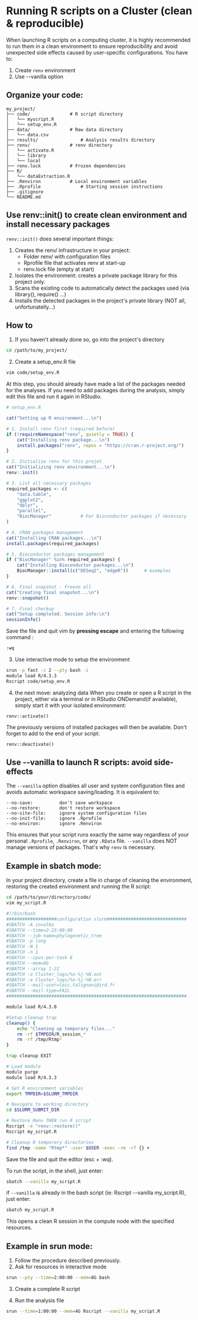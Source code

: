# Running R scripts on a Cluster (clean & reproducible)

When launching R scripts on a computing cluster, it is highly recommended to run them in a clean environment to ensure reproducibility and avoid unexpected side effects caused by user-specific configurations. You have to:

1. Create `renv` environment 
2. Use --vanilla option 

## Organize your code:

```
my_project/
├── code/          		# R script directory
│   └── myscript.R
│   └── setup_env.R
├── data/          		# Raw data directory
│   └── data.csv
├── results/     			# Analysis results directory
├── renv/          		# renv directory
│   └── activate.R
│   └── library
│   └── local
├── renv.lock      		# Frozen dependencies
├── R/
│   └── dataExtraction.R
├── .Renviron     		# Local environment variables
├── .Rprofile        		# Starting session instructions
├── .gitignore 
└── README.md
```

## Use renv::init() to create clean environment and install necessary packages

`renv::init()` does several important things:   
1.	Creates the renv/ infrastructure in your project:  
    * Folder renv/ with configuration files  
    * Rprofile file that activates renv at start-up  
    * renv.lock file (empty at start)  
2.	Isolates the environment: creates a private package library for this project only.  
3.	Scans the existing code to automatically detect the packages used (via library(), require() ...)  
4.	Installs the detected packages in the project's private library (NOT all, unfortunatelly...)  

## How to
1. If you haven't already done so, go into the project's directory 
```bash
cd /path/to/my_project/
```

2. Create a setup_env.R file 
```bash
vim code/setup_env.R
```

At this step, you should already have made a list of the packages needed for the analyses. If you need to add packages during the analysis, simply edit this file and run it again in RStudio.

```R
# setup_env.R

cat("Setting up R environment...\n")

# 1. Install renv first (required before)
if (!requireNamespace("renv", quietly = TRUE)) {
    cat("Installing renv package...\n")
    install.packages("renv", repos = "https://cran.r-project.org/")
}

# 2. Initialize renv for this projet
cat("Initializing renv environment...\n")
renv::init()

# 3. List all necessary packages
required_packages <- c(
    "data.table",
    "ggplot2",
    "dplyr",
    "parallel",
    "BiocManager"			# For Bioconductor packages if necessary
)

# 4. CRAN packages management
cat("Installing CRAN packages...\n")
install.packages(required_packages)

# 5. Bioconductor packages management
if ("BiocManager" %in% required_packages) {
    cat("Installing Bioconductor packages...\n")
    BiocManager::install(c("DESeq2", "edgeR"))		# examples
}

# 6. Final snapshot - Freeze all
cat("Creating final snapshot...\n")
renv::snapshot()

# 7. Final checkup
cat("Setup completed. Session info:\n")
sessionInfo()
```

Save the file and quit vim by **pressing escape** and entering the following command :
```bash
:wq
```

3. Use interactive mode to setup the environment

```bash
srun -p fast -c 2 --pty bash -i
module load R/4.3.3
Rscript code/setup_env.R
```

4. the next move: analyzing data
When you create or open a R script in the project, either via a terminal or in RStudio ONDemand(if available), simply start it with your isolated environment:

`renv::activate()`

The previously versions of installed packages will then be available.
Don't forget to add to the end of your script: 

`renv::deactivate()`


## Use --vanilla to launch R scripts: avoid side-effects

The `--vanilla` option disables all user and system configuration files and avoids automatic workspace saving/loading. It is equivalent to:

```
--no-save: 		    don't save workspace 
--no-restore: 		don't restore workspace
--no-site-file: 	ignore system configuration files
--no-init-file: 	ignore .Rprofile
--no-environ: 		ignore .Renviron
```

This ensures that your script runs exactly the same way regardless of your personal `.Rprofile`, `.Renviron`, or any `.RData` file.
`--vanilla` does NOT manage versions of packages. That's why `renv` is necessary.

## Example in sbatch mode:
In your project directory, create a file in charge of cleaning the environment, restoring the created environment and running the R script: 

```bash
cd /path/to/your/directory/code/
vim my_script.R
```

```bash
#!/bin/bash
###################configuration slurm##############################
#SBATCH -A invalbo
#SBATCH --time=2-23:00:00
#SBATCH --job-name=phylogenetic_tree
#SBATCH -p long
#SBATCH -N 1
#SBATCH -n 1
#SBATCH --cpus-per-task 8
#SBATCH --mem=8G
#SBATCH --array 1-22
#SBATCH -o Cluster_logs/%x-%j-%N.out
#SBATCH -e Cluster_logs/%x-%j-%N.err
#SBATCH --mail-user=loic.talignani@ird.fr
#SBATCH --mail-type=FAIL
####################################################################

module load R/4.3.0

#Setup cleanup trap
cleanup() {
    echo "Cleaning up temporary files..."
    rm -rf $TMPDIR/R_session_*
    rm -rf /tmp/Rtmp*
}

trap cleanup EXIT

# Load module
module purge
module load R/4.3.3

# Set R environment variables
export TMPDIR=$SLURM_TMPDIR

# Navigate to working directory
cd $SLURM_SUBMIT_DIR

# Restore Renv THEN run R script
Rscript -e "renv::restore()"
Rscript my_script.R

# Cleanup R temporary directories
find /tmp -name "Rtmp*" -user $USER -exec -rm -rf {} +
```

Save the file and quit the editor (esc + :wq). 

To run the script, in the shell, just enter:

```bash
sbatch --vanilla my_script.R
```

if `--vanilla` is already in the bash script (ie: Rscript --vanilla my_script.R), just enter:

```bash
sbatch my_script.R
```
This opens a clean R session in the compute node with the specified resources.



## Example in srun mode:
1. Follow the procedure described previously. 
2. Ask for resources in interactive mode
```bash   
srun --pty --time=2:00:00 --mem=8G bash
```

3. Create a complete R script
   
4. Run the analysis file

```bash
srun --time=1:00:00 --mem=4G Rscript --vanilla my_script.R 
```